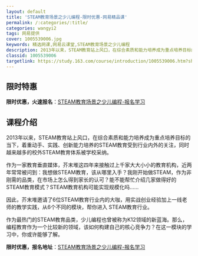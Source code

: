 ```yaml
---
layout: default
title: 'STEAM教育场景之少儿编程-限时优惠-网易精品课'
permalink: /:categories/:title/
categories: wangyi2
tags: 网易提供
cover: 1005539006.jpg
keywords: 精选网课,网易云课堂,STEAM教育场景之少儿编程
description: 2013年以来，STEAM教育站上风口，在综合素质和能力培养成为重点培养目标的当下，着重动手、实践、创新能力培养的STE
classid: 1005539006
targetlink: https://study.163.com/course/introduction/1005539006.htm?share=1&shareId=1025206652&utm_campaign=share&utm_medium=iphoneShare&utm_source=&utm_u=1025206652
---
```


## 限时特惠

**限时优惠，火速报名**：[STEAM教育场景之少儿编程-报名学习](https://study.163.com/course/introduction/1005539006.htm?share=1&shareId=1025206652&utm_campaign=share&utm_medium=iphoneShare&utm_source=&utm_u=1025206652)

## 课程介绍

2013年以来，STEAM教育站上风口，在综合素质和能力培养成为重点培养目标的当下，着重动手、实践、创新能力培养的STEAM教育受到行业内外的关注，同时越来越多的校外STEAM教育体系被学校采纳。



作为一家教育垂直媒体，芥末堆这四年来接触过上千家大大小小的教育机构，近两年常常被问到：我想做STEAM教育，该从哪里入手？我刚开始做STEAM，作为非刚需的品类，在市场上怎么得到家长的认可？能不能帮忙介绍几家做得好的STEAM教育模式？STEAM教育机构可能实现规模化吗......



因此，芥末堆邀请了6位STEAM教育行业内的大咖，用实战创业经验加上一线老师的教学实践，从6个不同的模块，帮你进入 STEAM教育行业。



作为最热门的STEAM教育品类，少儿编程也曾被称为K12领域的新蓝海。那么，编程教育作为一个比较新的领域，该如何构建自己的核心竞争力？在这一模块的学习中，你或许能够了解。

**限时优惠，报名地址**：[STEAM教育场景之少儿编程-报名学习](https://study.163.com/course/introduction/1005539006.htm?share=1&shareId=1025206652&utm_campaign=share&utm_medium=iphoneShare&utm_source=&utm_u=1025206652)

